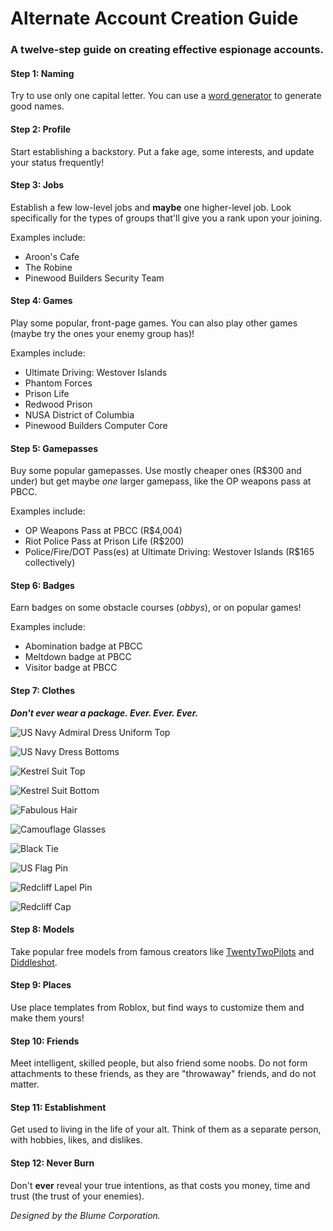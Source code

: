 # Alternate Account Creation Guide
### A twelve-step guide on creating effective espionage accounts.

#### Step 1: Naming
Try to use only one capital letter. You can use a [word generator](http://www.wordgenerator.net/random-word-generator.php) to generate good names.

#### Step 2: Profile
Start establishing a backstory. Put a fake age, some interests, and update your status frequently!

#### Step 3: Jobs
Establish a few low-level jobs and **maybe** one higher-level job.
Look specifically for the types of groups that'll give you a rank upon your joining.

Examples include:
- Aroon's Cafe
- The Robine
- Pinewood Builders Security Team

#### Step 4: Games
Play some popular, front-page games. You can also play other games (maybe try the ones your enemy group has)!

Examples include:
- Ultimate Driving: Westover Islands
- Phantom Forces
- Prison Life
- Redwood Prison
- NUSA District of Columbia
- Pinewood Builders Computer Core

#### Step 5: Gamepasses
Buy some popular gamepasses. Use mostly cheaper ones (R$300 and under) but get maybe *one* larger gamepass, like the OP weapons pass at PBCC.

Examples include:
- OP Weapons Pass at PBCC (R$4,004)
- Riot Police Pass at Prison Life (R$200)
- Police/Fire/DOT Pass(es) at Ultimate Driving: Westover Islands (R$165 collectively)

#### Step 6: Badges
Earn badges on some obstacle courses (*obbys*), or on popular games!

Examples include: 
- Abomination badge at PBCC
- Meltdown badge at PBCC
- Visitor badge at PBCC

#### Step 7: Clothes
***Don't ever wear a package. Ever. Ever. Ever.***

![US Navy Admiral Dress Uniform Top](https://www.roblox.com/catalog/180560499/U-S-Navy-Admiral-Uniform-VADM-FADM)

![US Navy Dress Bottoms](https://www.roblox.com/catalog/578227266/USN-E7-O10-Service-Dress-Blue-Trousers)

![Kestrel Suit Top](https://www.roblox.com/catalog/138632986/Kestrel-Classic-Black-Business-Suit)

![Kestrel Suit Bottom](https://www.roblox.com/catalog/138981719/Kestrel-Classic-Black-Business-Suit-pants)

![Fabulous Hair](https://www.roblox.com/catalog/12270248/Fabulous-Hair)

![Camouflage Glasses](https://www.roblox.com/catalog/116778374/Camo-Glasses)

![Black Tie](https://www.roblox.com/catalog/30379217/Skinny-Tie)

![US Flag Pin](https://www.roblox.com/catalog/892008738/American-Flag-Lapel-Pin)

![Redcliff Lapel Pin](https://www.roblox.com/catalog/903188891/Redcliff-Lapel-Pin)

![Redcliff Cap](https://www.roblox.com/catalog/286512740/Redcliff-Cap)

#### Step 8: Models
Take popular free models from famous creators like [TwentyTwoPilots](https://www.roblox.com/users/795186/profile) and [Diddleshot](https://www.roblox.com/users/390939/profile).

#### Step 9: Places
Use place templates from Roblox, but find ways to customize them and make them yours!

#### Step 10: Friends
Meet intelligent, skilled people, but also friend some noobs. Do not form attachments to these friends, as they are "throwaway" friends, and do not matter.

#### Step 11: Establishment
Get used to living in the life of your alt. Think of them as a separate person, with hobbies, likes, and dislikes.

#### Step 12: Never Burn
Don't **ever** reveal your true intentions, as that costs you money, time and trust (the trust of your enemies).

*Designed by the Blume Corporation.*
